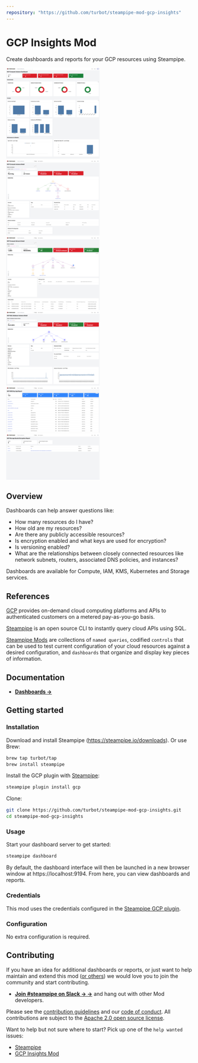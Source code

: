 ```yaml
---
repository: "https://github.com/turbot/steampipe-mod-gcp-insights"
---
```


# GCP Insights Mod

Create dashboards and reports for your GCP resources using Steampipe.

<img src="https://raw.githubusercontent.com/turbot/steampipe-mod-gcp-insights/main/docs/images/gcp_compute_instance_dashboard.png" width="50%" type="thumbnail"/>
<img src="https://raw.githubusercontent.com/turbot/steampipe-mod-gcp-insights/main/docs/images/gcp_compute_instance_detail.png" width="50%" type="thumbnail"/>
<img src="https://raw.githubusercontent.com/turbot/steampipe-mod-gcp-insights/main/docs/images/gcp_compute_network_detail.png" width="50%" type="thumbnail"/>
<img src="https://raw.githubusercontent.com/turbot/steampipe-mod-gcp-insights/main/docs/images/gcp_sql_database_instance_detail.png" width="50%" type="thumbnail"/>
<img src="https://raw.githubusercontent.com/turbot/steampipe-mod-gcp-insights/main/docs/images/gcp_kms_key_age.png" width="50%" type="thumbnail"/>
<img src="https://raw.githubusercontent.com/turbot/steampipe-mod-gcp-insights/main/docs/images/gcp_storage_bucket_encryption.png" width="50%" type="thumbnail"/>

## Overview

Dashboards can help answer questions like:

- How many resources do I have?
- How old are my resources?
- Are there any publicly accessible resources?
- Is encryption enabled and what keys are used for encryption?
- Is versioning enabled?
- What are the relationships between closely connected resources like network subnets, routers, associated DNS policies, and instances?

Dashboards are available for Compute, IAM, KMS, Kubernetes and Storage services.

## References

[GCP](https://gcp.amazon.com/) provides on-demand cloud computing platforms and APIs to authenticated customers on a metered pay-as-you-go basis.

[Steampipe](https://steampipe.io) is an open source CLI to instantly query cloud APIs using SQL.

[Steampipe Mods](https://steampipe.io/docs/reference/mod-resources#mod) are collections of `named queries`, codified `controls` that can be used to test current configuration of your cloud resources against a desired configuration, and `dashboards` that organize and display key pieces of information.

## Documentation

- **[Dashboards →](https://hub.steampipe.io/mods/turbot/gcp_insights/dashboards)**

## Getting started

### Installation

Download and install Steampipe (https://steampipe.io/downloads). Or use Brew:

```sh
brew tap turbot/tap
brew install steampipe
```

Install the GCP plugin with [Steampipe](https://steampipe.io):

```sh
steampipe plugin install gcp
```

Clone:

```sh
git clone https://github.com/turbot/steampipe-mod-gcp-insights.git
cd steampipe-mod-gcp-insights
```

### Usage

Start your dashboard server to get started:

```sh
steampipe dashboard
```

By default, the dashboard interface will then be launched in a new browser window at https://localhost:9194. From here, you can view dashboards and reports.

### Credentials

This mod uses the credentials configured in the [Steampipe GCP plugin](https://hub.steampipe.io/plugins/turbot/gcp).

### Configuration

No extra configuration is required.

## Contributing

If you have an idea for additional dashboards or reports, or just want to help maintain and extend this mod ([or others](https://github.com/topics/steampipe-mod)) we would love you to join the community and start contributing.

- **[Join #steampipe on Slack → →](https://turbot.com/community/join)** and hang out with other Mod developers.

Please see the [contribution guidelines](https://github.com/turbot/steampipe/blob/main/CONTRIBUTING.md) and our [code of conduct](https://github.com/turbot/steampipe/blob/main/CODE_OF_CONDUCT.md). All contributions are subject to the [Apache 2.0 open source license](https://github.com/turbot/steampipe-mod-gcp-insights/blob/main/LICENSE).

Want to help but not sure where to start? Pick up one of the `help wanted` issues:

- [Steampipe](https://github.com/turbot/steampipe/labels/help%20wanted)
- [GCP Insights Mod](https://github.com/turbot/steampipe-mod-gcp-insights/labels/help%20wanted)
